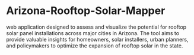 # Arizona-Rooftop-Solar-Mapper
web application designed to assess and visualize the potential for rooftop solar panel installations across major cities in Arizona. The tool aims to provide valuable insights for homeowners, solar installers, urban planners, and policymakers to optimize the expansion of rooftop solar in the state.
